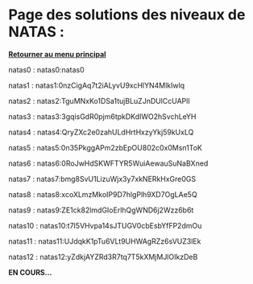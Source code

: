 # Page des solutions des niveaux de NATAS : 

 [**Retourner au menu principal**](README.md)

natas0 : natas0:natas0

natas1 : natas1:0nzCigAq7t2iALyvU9xcHlYN4MlkIwlq

natas2 : natas2:TguMNxKo1DSa1tujBLuZJnDUlCcUAPlI

natas3 : natas3:3gqisGdR0pjm6tpkDKdIWO2hSvchLeYH

natas4 : natas4:QryZXc2e0zahULdHrtHxzyYkj59kUxLQ

natas5 : natas5:0n35PkggAPm2zbEpOU802c0x0Msn1ToK

natas6 : natas6:0RoJwHdSKWFTYR5WuiAewauSuNaBXned

natas7 : natas7:bmg8SvU1LizuWjx3y7xkNERkHxGre0GS

natas8 : natas8:xcoXLmzMkoIP9D7hlgPlh9XD7OgLAe5Q 

natas9 : natas9:ZE1ck82lmdGIoErlhQgWND6j2Wzz6b6t

natas10 : natas10:t7I5VHvpa14sJTUGV0cbEsbYfFP2dmOu

natas11 : natas11:UJdqkK1pTu6VLt9UHWAgRZz6sVUZ3lEk

natas12 : natas12:yZdkjAYZRd3R7tq7T5kXMjMJlOIkzDeB

**EN COURS...**